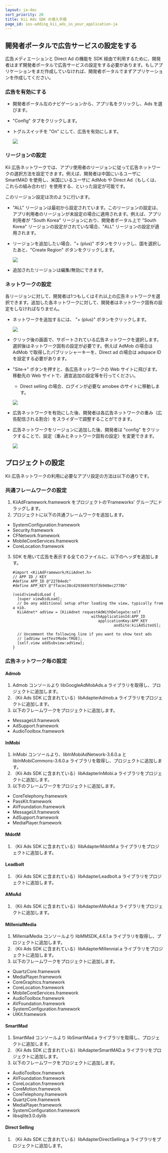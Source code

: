 ```yaml
---
layout: ja-doc
sort_priority: 20
title: Kii Ads SDK の導入手順
page_id: ios-adding_kii_ads_in_your_application-ja
---
```

## 開発者ポータルで広告サービスの設定をする

広告メディエーションと Direct Ad の機能を SDK 経由で利用するために、開発者はまず開発者ポータルで広告サービスの設定をする必要があります。もしアプリケーションをまだ作成していなければ、開発者ポータルでまずアプリケーションを作成してください。

### 広告を有効にする

* 開発者ポータル左のナビゲーションから、アプリ名をクリックし、Ads を選びます。
* "Config" タブをクリックします。
* トグルスイッチを "On" にして、広告を有効にします。

    ![](http://static.kii.com/devportal/docs/images/app_ads_01.png)

### リージョンの設定

Kii 広告ネットワークでは、アプリ使用者のリージョンに従って広告ネットワークの選択方法を設定できます。例えば、開発者は中国にいるユーザに SmartMAD を使用し、米国にいるユーザに AdMob や Direct Ad（もしくは、これらの組み合わせ）を使用する、といった設定が可能です。

このリージョン設定は次のように行います。

* "ALL" リージョンは最初から設定されています。このリージョンの設定は、アプリ利用者のリージョンが未設定の場合に適用されます。例えば、アプリ利用者が "South Korea" リージョンにおり、開発者ポータル上で "South Korea" リージョンの設定がされていな場合、"ALL" リージョンの設定が適用されます。
* リージョンを追加したい場合、"+ (plus)" ボタンをクリックし、国を選択したあと、"Create Region" ボタンをクリックします。

    ![](http://static.kii.com/devportal/docs/images/app_ads_02.png)

* 追加されたリージョンは編集/無効にできます。

### ネットワークの設定

各リージョンに対して、開発者は1つもしくはそれ以上の広告ネットワークを選択できます。追加した各ネットワークに対して、開発者はネットワーク固有の設定をしなければなりません。

* ネットワークを追加するには、 "+ (plus)" ボタンをクリックします。

    ![](http://static.kii.com/devportal/docs/images/app_ads_03.png)


* クリック後の画面で、サポートされている広告ネットワークを選択します。選択後はネットワーク固有の設定が必要です。例えば AdMob の場合は AdMob で取得したパブリッシャーキーを、Direct ad の場合は adspace ID を設定する必要があります。
* "Site-&gt;" ボタンを押すと、各広告ネットワークの Web サイトに飛びます。移動先の Web サイトで、適宜追加の設定等を行ってください。

    * Direct selling の場合、ログインが必要な amobee のサイトに移動します。

    ![](http://static.kii.com/devportal/docs/images/app_ads_04.png)

* 広告ネットワークを有効にした後、開発者は各広告ネットワークの重み（広告配信される割合）をスライダーで調整することができます。
* 広告ネットワークをリージョンに追加した後、開発者は "config" をクリックすることで、設定（重みとネットワーク固有の設定）を変更できます。

    ![](http://static.kii.com/devportal/docs/images/app_ads_05.png)

## プロジェクトの設定

Kii 広告ネットワークの利用に必要なアプリ設定の方法は以下の通りです。

### 共通フレームワークの設定

1. KiiAdFramework.framework をプロジェクトの'Frameworks' グループにドラッグします。
2. プロジェクトに以下の共通フレームワークを追加します。
  * SystemConfiguration.framework
  * Security.framework
  * CFNetwork.framework
  * MobileCoreServices.framework
  * CoreLocation.framework
3.  SDK を用いて広告を表示する全てのファイルに、以下のヘッダを追加します。

    ```objc
    #import <KiiAdFramework/KiiAdnet.h>
    // APP ID / KEY
    #define APP_ID @"22784edc"
    #define APP_KEY @"ffacec38cd293669703f3b940ec2770b"

    (void)viewDidLoad {
      [super viewDidLoad];
      // Do any additional setup after loading the view, typically from a nib.
      KiiAdnet* adView = [KiiAdnet requestAdWithDelegate:self
                                       withApplicationId:APP_ID
                                          applicationKey:APP_KEY
                                                 andSite:kiiAdSiteUS];

      // Uncomment the following line if you want to show test ads
      // [adView setTestMode:TRUE];
      [self.view addSubview:adView];
    }
    ```

### 広告ネットワーク毎の設定

#### Admob

1. Admob コンソールより libGoogleAdMobAds.a ライブラリを取得し、プロジェクトに追加します。
2. （Kii Ads SDK に含まれている）libAdapterAdmob.a ライブラリをプロジェクトに追加します。
3. 以下のフレームワークをプロジェクトに追加します。
  * MessageUI.framework
  * AdSupport.framework
  * AudioToolbox.framework

#### InMobi

1. InMobi コンソールより、libInMobiAdNetwork-3.6.0.a と libInMobiCommons-3.6.0.a ライブラリを取得し、プロジェクトに追加します。
2. （Kii Ads SDK に含まれている）libAdapterInMobi.a ライブラリをプロジェクトに追加します。
3. 以下のフレームワークをプロジェクトに追加します。
  * CoreTelephony.framework
  * PassKit.framework
  * AVFoundation.framework
  * MessageUI.framework
  * AdSupport.framework
  * MediaPlayer.framework

#### MdotM

1. （Kii Ads SDK に含まれている）llibAdapterMdotM.a ライブラリをプロジェクトに追加します。

#### Leadbolt

1. （Kii Ads SDK に含まれている）libAdapterLeadbolt.a ライブラリをプロジェクトに追加します。

#### AMoAd

1. （Kii Ads SDK に含まれている）libAdapterAMoAd.a ライブラリをプロジェクトに追加します。

#### MillenialMedia

1. MillenialMedia コンソールより libMMSDK_4.6.1.a ライブラリを取得し、プロジェクトに追加します。
2. （Kii Ads SDK に含まれている）libAdapterMillennial.a ライブラリをプロジェクトに追加します。
3. 以下のフレームワークをプロジェクトに追加します。
  * QuartzCore.framework
  * MediaPlayer.framework
  * CoreGraphics.framework
  * CoreLocation.framework
  * MobileCoreServices.framework
  * AudioToolbox.framework
  * AVFoundation.framework
  * SystemConfiguration.framework
  * UIKit.framework

#### SmartMad

1. SmartMad コンソールより libSmartMad.a ライブラリを取得し、プロジェクトに追加します。
2. （Kii Ads SDK に含まれている）libAdapterSmartMAD.a ライブラリをプロジェクトに追加します。
3. 以下のフレームワークをプロジェクトに追加します。
  * AudioToolbox.framework
  * AVFoundation.framework
  * CoreLocation.framework
  * CoreMotion.framework
  * CoreTelephony.framework
  * QuartzCore.framework
  * MediaPlayer.framework
  * SystemConfiguration.framework
  * libsqlite3.0.dylib

#### Direct Selling

1. （Kii Ads SDK に含まれている）libAdapterDirectSelling.a ライブラリをプロジェクトに追加します。

